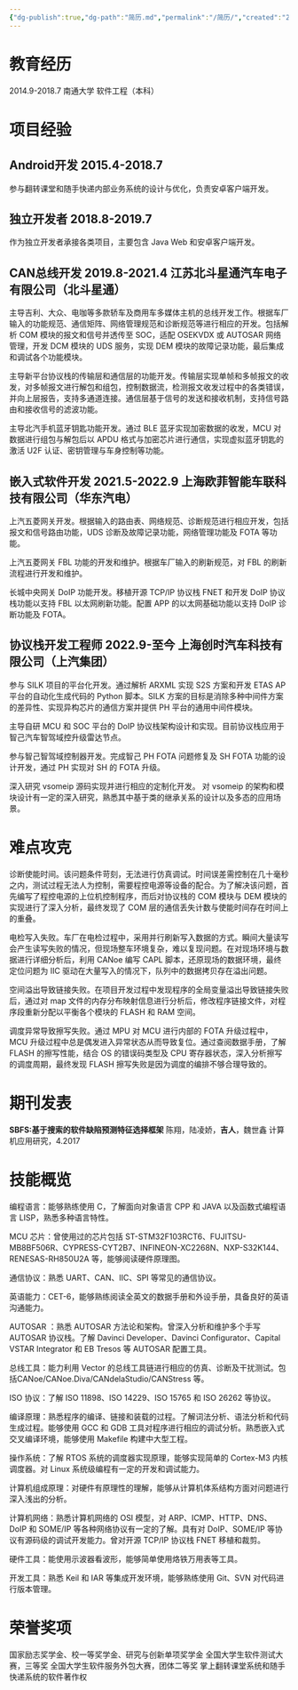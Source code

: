```yaml
---
{"dg-publish":true,"dg-path":"简历.md","permalink":"/简历/","created":"2023-09-06T14:23:45.000+08:00","updated":"2024-01-27T20:47:20.027+08:00"}
---
```


# 教育经历

2014.9-2018.7 南通大学 软件工程（本科）

# 项目经验

## Android开发 2015.4-2018.7

参与翻转课堂和随手快递内部业务系统的设计与优化，负责安卓客户端开发。

## 独立开发者 2018.8-2019.7

作为独立开发者承接各类项目，主要包含 Java Web 和安卓客户端开发。

## CAN总线开发 2019.8-2021.4 江苏北斗星通汽车电子有限公司（北斗星通）

主导吉利、大众、电咖等多款轿车及商用车多媒体主机的总线开发工作。根据车厂输入的功能规范、通信矩阵、网络管理规范和诊断规范等进行相应的开发。包括解析 COM 模块的报文和信号并透传至 SOC，适配 OSEKVDX 或 AUTOSAR 网络管理，开发 DCM 模块的 UDS 服务，实现 DEM 模块的故障记录功能，最后集成和调试各个功能模块。

主导新平台协议栈的传输层和通信层的功能开发。传输层实现单帧和多帧报文的收发，对多帧报文进行解包和组包，控制数据流，检测报文收发过程中的各类错误，并向上层报告，支持多通道连接。通信层基于信号的发送和接收机制，支持信号路由和接收信号的滤波功能。

主导北汽手机蓝牙钥匙功能开发。通过 BLE 蓝牙实现加密数据的收发，MCU 对数据进行组包与解包后以 APDU 格式与加密芯片进行通信，实现虚拟蓝牙钥匙的激活 U2F 认证、密钥管理与车身控制等功能。

## 嵌入式软件开发 2021.5-2022.9 上海欧菲智能车联科技有限公司（华东汽电）

上汽五菱网关开发。根据输入的路由表、网络规范、诊断规范进行相应开发，包括报文和信号路由功能，UDS 诊断及故障记录功能，网络管理功能及 FOTA 等功能。

上汽五菱网关 FBL 功能的开发和维护。根据车厂输入的刷新规范，对 FBL 的刷新流程进行开发和维护。

长城中央网关 DoIP 功能开发。移植开源 TCP/IP 协议栈 FNET 和开发 DoIP 协议栈功能以支持 FBL 以太网刷新功能。配置 APP 的以太网基础功能以支持 DoIP 诊断功能及 FOTA。

## 协议栈开发工程师 2022.9-至今 上海创时汽车科技有限公司（上汽集团）

参与 SILK 项目的平台化开发。通过解析 ARXML 实现 S2S 方案和开发 ETAS AP 平台的自动化生成代码的 Python 脚本。SILK 方案的目标是消除多种中间件方案的差异性、实现异构芯片的通信方案并提供 PH 平台的通用中间件模块。

主导自研 MCU 和 SOC 平台的 DoIP 协议栈架构设计和实现。目前协议栈应用于智己汽车智驾域控升级雷达节点。

参与智己智驾域控制器开发。完成智己 PH FOTA 问题修复及 SH FOTA 功能的设计开发，通过 PH 实现对 SH 的 FOTA 升级。

深入研究 vsomeip 源码实现并进行相应的定制化开发。 对 vsomeip 的架构和模块设计有一定的深入研究，熟悉其中基于类的继承关系的设计以及多态的应用场景。

# 难点攻克

诊断使能时间。该问题条件苛刻，无法进行仿真调试。时间误差需控制在几十毫秒之内，测试过程无法人为控制，需要程控电源等设备的配合。为了解决该问题，首先编写了程控电源的上位机控制程序，而后对协议栈的 COM 模块与 DEM 模块的实现进行了深入分析，最终发现了 COM 层的通信丢失计数与使能时间存在时间上的重叠。

电检写入失败。车厂在电检过程中，采用并行刷新写入数据的方式。瞬间大量读写会产生读写失败的情况，但现场整车环境复杂，难以复现问题。在对现场环境与数据进行详细分析后，利用 CANoe 编写 CAPL 脚本，还原现场的数据环境，最终定位问题为 IIC 驱动在大量写入的情况下，队列中的数据拷贝存在溢出问题。

空间溢出导致链接失败。在项目开发过程中发现程序的全局变量溢出导致链接失败后，通过对 map 文件的内存分布映射信息进行分析后，修改程序链接文件，对程序段重新分配以平衡各个模块的 FLASH 和 RAM 空间。

调度异常导致擦写失败。通过 MPU 对 MCU 进行内部的 FOTA 升级过程中，MCU 升级过程中总是偶发进入异常状态从而导致复位。通过查阅数据手册，了解 FLASH 的擦写性能，结合 OS 的错误码类型及 CPU 寄存器状态，深入分析擦写的调度周期，最终发现 FLASH 擦写失败是因为调度的编排不够合理导致的。

# 期刊发表

**SBFS:基于搜索的软件缺陷预测特征选择框架**
陈翔，陆凌娇，**吉人**，魏世鑫
计算机应用研究，4.2017

# 技能概览

编程语言：能够熟练使用 C，了解面向对象语言 CPP 和 JAVA 以及函数式编程语言 LISP，熟悉多种语言特性。

MCU 芯片：曾使用过的芯片包括 ST-STM32F103RCT6、FUJITSU-MB8BF506R、CYPRESS-CYT2B7、INFINEON-XC2268N、NXP-S32K144、RENESAS-RH850U2A 等，能够阅读硬件原理图。

通信协议：熟悉 UART、CAN、IIC、SPI 等常见的通信协议。

英语能力：CET-6，能够熟练阅读全英文的数据手册和外设手册，具备良好的英语沟通能力。

AUTOSAR ：熟悉 AUTOSAR 方法论和架构。曾深入分析和维护多个手写 AUTOSAR 协议栈。了解 Davinci Developer、Davinci Configurator、Capital VSTAR Integrator 和 EB Tresos 等 AUTOSAR 配置工具。

总线工具：能力利用 Vector 的总线工具链进行相应的仿真、诊断及干扰测试。包括CANoe/CANoe.Diva/CANdelaStudio/CANStress 等。

ISO 协议：了解 ISO 11898、ISO 14229、ISO 15765 和 ISO 26262 等协议。

编译原理：熟悉程序的编译、链接和装载的过程。了解词法分析、语法分析和代码生成过程。能够使用 GCC 和 GDB 工具对程序进行相应的调试分析。熟悉嵌入式交叉编译环境，能够使用 Makefile 构建中大型工程。

操作系统：了解 RTOS 系统的调度器实现原理，能够实现简单的 Cortex-M3 内核调度器。对 Linux 系统级编程有一定的开发和调试能力。

计算机组成原理：对硬件有原理性的理解，能够从计算机体系结构方面对问题进行深入浅出的分析。

计算机网络：熟悉计算机网络的 OSI 模型，对 ARP、ICMP、HTTP、DNS、DoIP 和 SOME/IP 等各种网络协议有一定的了解。具有对 DoIP、SOME/IP 等协议有源码级的调试开发能力。曾对开源 TCP/IP 协议栈 FNET 移植和裁剪。

硬件工具：能使用示波器看波形，能够简单使用烙铁万用表等工具。

开发工具：熟悉 Keil 和 IAR 等集成开发环境，能够熟练使用 Git、SVN 对代码进行版本管理。

# 荣誉奖项

国家励志奖学金、校一等奖学金、研究与创新单项奖学金
全国大学生软件测试大赛，三等奖
全国大学生软件服务外包大赛，团体二等奖
掌上翻转课堂系统和随手快递系统的软件著作权
